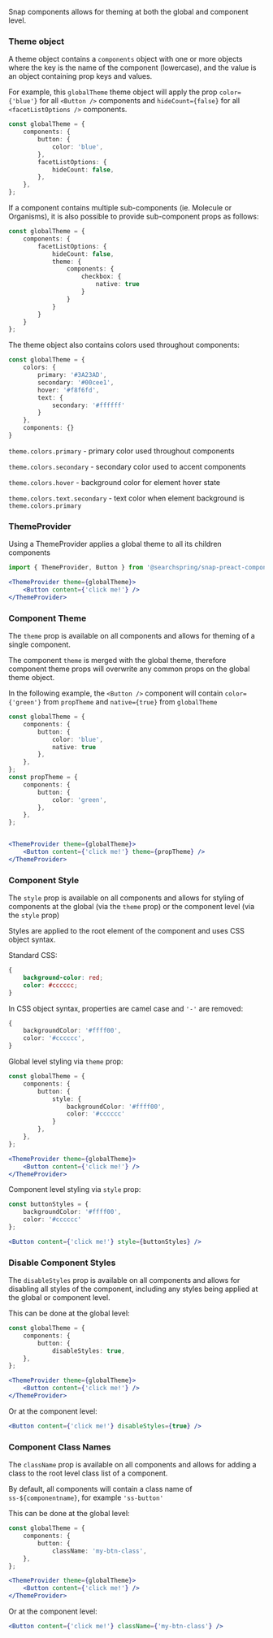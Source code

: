 Snap components allows for theming at both the global and component level.

### Theme object
A theme object contains a `components` object with one or more objects where the key is the name of the component (lowercase), and the value is an object containing prop keys and values.

For example, this `globalTheme` theme object will apply the prop `color={'blue'}` for all `<Button />` components and `hideCount={false}` for all `<facetListOptions />` components.

```typescript
const globalTheme = {
	components: {
		button: {
			color: 'blue',
		},
		facetListOptions: {
			hideCount: false,
		},
	},
};
```

If a component contains multiple sub-components (ie. Molecule or Organisms), it is also possible to provide sub-component props as follows:

```typescript
const globalTheme = {
	components: {
		facetListOptions: {
			hideCount: false,
			theme: {
				components: {
					checkbox: {
						native: true
					}
				}
			}
		}
	}
};
```

The theme object also contains colors used throughout components:

```typescript
const globalTheme = {
	colors: {
		primary: '#3A23AD',
		secondary: '#00cee1',
		hover: '#f8f6fd',
		text: {
			secondary: '#ffffff'  
		}
	},
	components: {}
}
```

`theme.colors.primary` - primary color used throughout components

`theme.colors.secondary` - secondary color used to accent components

`theme.colors.hover` - background color for element hover state

`theme.colors.text.secondary` - text color when element background is `theme.colors.primary`


### ThemeProvider
Using a ThemeProvider applies a global theme to all its children components

```typescript
import { ThemeProvider, Button } from '@searchspring/snap-preact-components'
```

```jsx
<ThemeProvider theme={globalTheme}>
	<Button content={'click me!'} />
</ThemeProvider>
```

### Component Theme
The `theme` prop is available on all components and allows for theming of a single component. 

The component `theme` is merged with the global theme, therefore component theme props will overwrite any common props on the global theme object.

In the following example, the `<Button />` component will contain `color={'green'}` from `propTheme` and `native={true}` from `globalTheme`

```typescript
const globalTheme = {
	components: {
		button: {
			color: 'blue',
			native: true
		},
	},
};
const propTheme = {
	components: {
		button: {
			color: 'green',
		},
	},
};
```

```jsx

<ThemeProvider theme={globalTheme}>
    <Button content={'click me!'} theme={propTheme} />
</ThemeProvider>
```


### Component Style
The `style` prop is available on all components and allows for styling of components at the global (via the `theme` prop) or the component level (via the `style` prop)

Styles are applied to the root element of the component and uses CSS object syntax.

Standard CSS:
```css
{
	background-color: red;
	color: #cccccc;
}
```

In CSS object syntax, properties are camel case and `'-'` are removed:
```typescript
{ 
	backgroundColor: '#ffff00',
	color: '#cccccc',
}
```

<!-- TODO: once classnames are standardized, document how to target sub elements -->

Global level styling via `theme` prop:

```typescript
const globalTheme = {
	components: {
		button: {
			style: {
				backgroundColor: '#ffff00',
				color: '#cccccc'
			}
		},
	},
};
```

```jsx
<ThemeProvider theme={globalTheme}>
    <Button content={'click me!'} />
</ThemeProvider>
```

Component level styling via `style` prop:

```typescript
const buttonStyles = {
	backgroundColor: '#ffff00',
	color: '#cccccc'
};
```

```jsx
<Button content={'click me!'} style={buttonStyles} />
```

### Disable Component Styles
The `disableStyles` prop is available on all components and allows for disabling all styles of the component, including any styles being applied at the global or component level. 

This can be done at the global level:

```typescript
const globalTheme = {
	components: {
		button: {
			disableStyles: true,
	},
};
```

```jsx
<ThemeProvider theme={globalTheme}>
    <Button content={'click me!'} />
</ThemeProvider>
```

Or at the component level:

```jsx
<Button content={'click me!'} disableStyles={true} />
```


### Component Class Names
The `className` prop is available on all components and allows for adding a class to the root level class list of a component. 

By default, all components will contain a class name of `ss-${componentname}`, for example `'ss-button'`

This can be done at the global level:

```typescript
const globalTheme = {
	components: {
		button: {
			className: 'my-btn-class',
	},
};
```

```jsx
<ThemeProvider theme={globalTheme}>
    <Button content={'click me!'} />
</ThemeProvider>
```

Or at the component level:

```jsx
<Button content={'click me!'} className={'my-btn-class'} />
```

